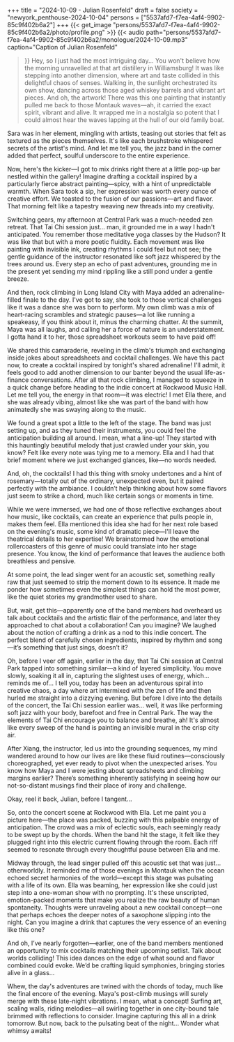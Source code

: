 +++
title = "2024-10-09 - Julian Rosenfeld"
draft = false
society = "newyork_penthouse-2024-10-04"
persons = ["5537afd7-f7ea-4af4-9902-85c9f402b6a2"]
+++
{{< get_image "persons/5537afd7-f7ea-4af4-9902-85c9f402b6a2/photo/profile.png" >}}
{{< audio
    path="persons/5537afd7-f7ea-4af4-9902-85c9f402b6a2/monologue/2024-10-09.mp3" 
    caption="Caption of Julian Rosenfeld"
>}}
Hey, so I just had the most intriguing day...
You won't believe how the morning unravelled at that art distillery in Williamsburg! It was like stepping into another dimension, where art and taste collided in this delightful chaos of senses. Walking in, the sunlight orchestrated its own show, dancing across those aged whiskey barrels and vibrant art pieces. And oh, the artwork! There was this one painting that instantly pulled me back to those Montauk waves—ah, it carried the exact spirit, vibrant and alive. It wrapped me in a nostalgia so potent that I could almost hear the waves lapping at the hull of our old family boat.

Sara was in her element, mingling with artists, teasing out stories that felt as textured as the pieces themselves. It's like each brushstroke whispered secrets of the artist's mind. And let me tell you, the jazz band in the corner added that perfect, soulful underscore to the entire experience.

Now, here's the kicker—I got to mix drinks right there at a little pop-up bar nestled within the gallery! Imagine drafting a cocktail inspired by a particularly fierce abstract painting—spicy, with a hint of unpredictable warmth. When Sara took a sip, her expression was worth every ounce of creative effort. We toasted to the fusion of our passions—art and flavor. That morning felt like a tapestry weaving new threads into my creativity.

Switching gears, my afternoon at Central Park was a much-needed zen retreat. That Tai Chi session just... man, it grounded me in a way I hadn't anticipated. You remember those meditative yoga classes by the Hudson? It was like that but with a more poetic fluidity. Each movement was like painting with invisible ink, creating rhythms I could feel but not see; the gentle guidance of the instructor resonated like soft jazz whispered by the trees around us. Every step an echo of past adventures, grounding me in the present yet sending my mind rippling like a still pond under a gentle breeze.

And then, rock climbing in Long Island City with Maya added an adrenaline-filled finale to the day. I've got to say, she took to those vertical challenges like it was a dance she was born to perform. My own climb was a mix of heart-racing scrambles and strategic pauses—a lot like running a speakeasy, if you think about it, minus the charming chatter. At the summit, Maya was all laughs, and calling her a force of nature is an understatement. I gotta hand it to her, those spreadsheet workouts seem to have paid off!

We shared this camaraderie, reveling in the climb's triumph and exchanging inside jokes about spreadsheets and cocktail challenges. We have this pact now, to create a cocktail inspired by tonight's shared adrenaline! I'll admit, it feels good to add another dimension to our banter beyond the usual life-as-finance conversations.
After all that rock climbing, I managed to squeeze in a quick change before heading to the indie concert at Rockwood Music Hall. Let me tell you, the energy in that room—it was electric! I met Ella there, and she was already vibing, almost like she was part of the band with how animatedly she was swaying along to the music.

We found a great spot a little to the left of the stage. The band was just setting up, and as they tuned their instruments, you could feel the anticipation building all around. I mean, what a line-up! They started with this hauntingly beautiful melody that just crawled under your skin, you know? Felt like every note was tying me to a memory. Ella and I had that brief moment where we just exchanged glances, like—no words needed.

And, oh, the cocktails! I had this thing with smoky undertones and a hint of rosemary—totally out of the ordinary, unexpected even, but it paired perfectly with the ambiance. I couldn’t help thinking about how some flavors just seem to strike a chord, much like certain songs or moments in time.

While we were immersed, we had one of those reflective exchanges about how music, like cocktails, can create an experience that pulls people in, makes them feel. Ella mentioned this idea she had for her next role based on the evening's music, some kind of dramatic piece—I'll leave the theatrical details to her expertise! We brainstormed how the emotional rollercoasters of this genre of music could translate into her stage presence. You know, the kind of performance that leaves the audience both breathless and pensive.

At some point, the lead singer went for an acoustic set, something really raw that just seemed to strip the moment down to its essence. It made me ponder how sometimes even the simplest things can hold the most power, like the quiet stories my grandmother used to share.

But, wait, get this—apparently one of the band members had overheard us talk about cocktails and the artistic flair of the performance, and later they approached to chat about a collaboration! Can you imagine? We laughed about the notion of crafting a drink as a nod to this indie concert. The perfect blend of carefully chosen ingredients, inspired by rhythm and song—it’s something that just sings, doesn’t it?

Oh, before I veer off again, earlier in the day, that Tai Chi session at Central Park tapped into something similar—a kind of layered simplicity. You move slowly, soaking it all in, capturing the slightest uses of energy, which... reminds me of...
I tell you, today has been an adventurous spiral into creative chaos, a day where art intermixed with the zen of life and then hurled me straight into a dizzying evening. But before I dive into the details of the concert, the Tai Chi session earlier was... well, it was like performing soft jazz with your body, barefoot and free in Central Park. The way the elements of Tai Chi encourage you to balance and breathe, ah! It's almost like every sweep of the hand is painting an invisible mural in the crisp city air.

After Xiang, the instructor, led us into the grounding sequences, my mind wandered around to how our lives are like these fluid routines—consciously choreographed, yet ever ready to pivot when the unexpected arises. You know how Maya and I were jesting about spreadsheets and climbing margins earlier? There’s something inherently satisfying in seeing how our not-so-distant musings find their place of irony and challenge.

Okay, reel it back, Julian, before I tangent...

So, onto the concert scene at Rockwood with Ella. Let me paint you a picture here—the place was packed, buzzing with this palpable energy of anticipation. The crowd was a mix of eclectic souls, each seemingly ready to be swept up by the chords. When the band hit the stage, it felt like they plugged right into this electric current flowing through the room. Each riff seemed to resonate through every thoughtful pause between Ella and me.

Midway through, the lead singer pulled off this acoustic set that was just... otherworldly. It reminded me of those evenings in Montauk when the ocean echoed secret harmonies of the world—except this stage was pulsating with a life of its own. Ella was beaming, her expression like she could just step into a one-woman show with no prompting. It's these unscripted, emotion-packed moments that make you realize the raw beauty of human spontaneity. Thoughts were unraveling about a new cocktail concept—one that perhaps echoes the deeper notes of a saxophone slipping into the night. Can you imagine a drink that captures the very essence of an evening like this one?

And oh, I’ve nearly forgotten—earlier, one of the band members mentioned an opportunity to mix cocktails matching their upcoming setlist. Talk about worlds colliding! This idea dances on the edge of what sound and flavor combined could evoke. We’d be crafting liquid symphonies, bringing stories alive in a glass...

Whew, the day's adventures are twined with the chords of today, much like the final encore of the evening. Maya's post-climb musings will surely merge with these late-night vibrations. I mean, what a concept! Surfing art, scaling walls, riding melodies—all swirling together in one city-bound tale brimmed with reflections to consider. Imagine capturing this all in a drink tomorrow.
But now, back to the pulsating beat of the night... Wonder what whimsy awaits!
